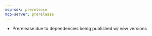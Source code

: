 ```yaml
---
mcp-sdk: prerelease
mcp-server: prerelease
---
```


- Prerelease due to dependencies being published w/ new versions
